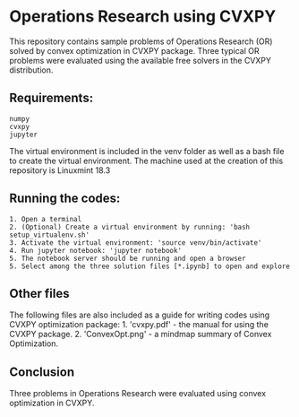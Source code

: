 # Operations Research using CVXPY
This repository contains sample problems of Operations Research (OR) solved by convex optimization in CVXPY package.
Three typical OR problems were evaluated using the available free solvers in the CVXPY distribution. 

## Requirements:
    numpy
    cvxpy
    jupyter

The virtual environment is included in the venv folder as well as a bash file to create the virtual environment.
The machine used at the creation of this repository is Linuxmint 18.3

## Running the codes:
    1. Open a terminal
    2. (Optional) Create a virtual environment by running: 'bash setup_virtualenv.sh'
    3. Activate the virtual environment: 'source venv/bin/activate'
    4. Run jupyter notebook: 'jupyter notebook'
    5. The notebook server should be running and open a browser
    5. Select among the three solution files [*.ipynb] to open and explore

## Other files
The following files are also included as a guide for writing codes using CVXPY optimization package:
    1. 'cvxpy.pdf' - the manual for using the CVXPY package.
    2. 'ConvexOpt.png' - a mindmap summary of Convex Optimization.
    
    
## Conclusion
Three problems in Operations Research were evaluated using convex optimization in CVXPY.
